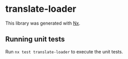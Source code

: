 # translate-loader

This library was generated with [Nx](https://nx.dev).

## Running unit tests

Run `nx test translate-loader` to execute the unit tests.
